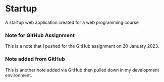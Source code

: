 # Startup
A startup web application created for a web programming course

### Note for GitHub Assignment
This is a note that I pushed for the GitHub assignment on 20 January 2023.

### Note added from GitHub
This is another note added via GitHub then pulled down in my development environment.
